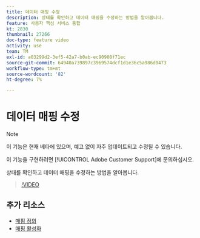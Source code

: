 ```yaml
---
title: 데이터 매핑 수정
description: 상태를 확인하고 데이터 매핑을 수정하는 방법을 알아봅니다.
feature: 사용자 핵심 서비스 통합
kt: 2830
thumbnail: 27266
doc-type: feature video
activity: use
team: TM
exl-id: a03299d2-3ef5-42a7-b0ab-ec90908f71ec
source-git-commit: 64940a739897c3969574dcf1d1e36c5a986d0473
workflow-type: tm+mt
source-wordcount: '82'
ht-degree: 7%

---
```


# 데이터 매핑 수정

>[!NOTE]
>
>이 기능은 현재 베타에 있으며, 예고 없이 자주 업데이트되고 수정될 수 있습니다.
>
>이 기능을 구현하려면 [!UICONTROL Adobe Customer Support]에 문의하십시오.

상태를 확인하고 데이터 매핑을 수정하는 방법을 알아봅니다.

>[!VIDEO](https://video.tv.adobe.com/v/27266?quality=12)

## 추가 리소스

* [매핑 정의](https://experienceleague.adobe.com/docs/campaign-standard/using/integrating-with-adobe-cloud/adobe-experience-platform/data-connector/aep-mapping-definition.html)
* [매핑 활성화](https://experienceleague.adobe.com/docs/campaign-standard/using/integrating-with-adobe-cloud/adobe-experience-platform/data-connector/aep-mapping-activation.html)

